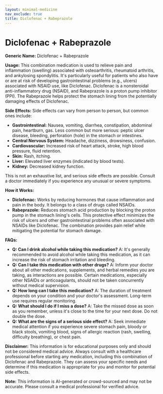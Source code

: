 ```yaml
---
layout: minimal-medicine
nav_exclude: true
title: Diclofenac + Rabeprazole
---
```


# Diclofenac + Rabeprazole

**Generic Name:** Diclofenac + Rabeprazole

**Usage:** This combination medication is used to relieve pain and inflammation (swelling) associated with osteoarthritis, rheumatoid arthritis, and ankylosing spondylitis.  It's particularly useful for patients who also have or are at risk of developing gastrointestinal problems (e.g., ulcers) associated with NSAID use, like Diclofenac.  Diclofenac is a nonsteroidal anti-inflammatory drug (NSAID), and Rabeprazole is a proton pump inhibitor (PPI). The Rabeprazole helps protect the stomach lining from the potentially damaging effects of Diclofenac.

**Side Effects:**  Side effects can vary from person to person, but common ones include:

* **Gastrointestinal:** Nausea, vomiting, diarrhea, constipation, abdominal pain, heartburn, gas.  Less common but more serious: peptic ulcer disease, bleeding, perforation (hole) in the stomach or intestines.
* **Central Nervous System:** Headache, dizziness, drowsiness, confusion.
* **Cardiovascular:** Increased risk of heart attack, stroke, high blood pressure, fluid retention.
* **Skin:** Rash, itching.
* **Liver:** Elevated liver enzymes (indicated by blood tests).
* **Kidney:**  Decreased kidney function.

This is not an exhaustive list, and serious side effects are possible. Consult a doctor immediately if you experience any unusual or severe symptoms.

**How it Works:**

* **Diclofenac:** Works by reducing hormones that cause inflammation and pain in the body.  It belongs to a class of drugs called NSAIDs.
* **Rabeprazole:** Reduces stomach acid production by blocking the proton pump in the stomach lining's cells. This protective effect minimizes the risk of ulcers and other gastrointestinal problems often associated with NSAIDs like Diclofenac.  The combination provides pain relief while mitigating the potential for stomach damage.

**FAQs:**

* **Q:  Can I drink alcohol while taking this medication?** A:  It's generally recommended to avoid alcohol while taking this medication, as it can increase the risk of stomach irritation and bleeding.
* **Q:  Can I take this medication with other drugs?** A:  Inform your doctor about all other medications, supplements, and herbal remedies you are taking, as interactions are possible.  Certain medications, especially other NSAIDs or anticoagulants, should not be taken concurrently without medical supervision.
* **Q:  How long can I take this medication?** A:  The duration of treatment depends on your condition and your doctor's assessment.  Long-term use requires regular monitoring.
* **Q:  What should I do if I miss a dose?** A:  Take the missed dose as soon as you remember, unless it's close to the time for your next dose.  Do not double the dose.
* **Q:  What are the signs of a serious side effect?** A:  Seek immediate medical attention if you experience severe stomach pain, bloody or black stools, vomiting blood, signs of allergic reaction (rash, swelling, difficulty breathing), or chest pain.

**Disclaimer:** This information is for educational purposes only and should not be considered medical advice. Always consult with a healthcare professional before starting any medication, including this combination of Diclofenac and Rabeprazole.  They can assess your specific needs and determine if this medication is appropriate for you and monitor for potential side effects.


**Note:** This information is AI-generated or crowd-sourced and may not be accurate. Please consult a medical professional for verified advice.
